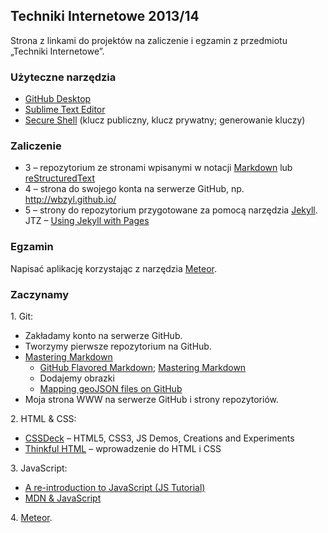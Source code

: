 ## Techniki Internetowe 2013/14

Strona z linkami do projektów na zaliczenie i egzamin z przedmiotu „Techniki Internetowe”.

### Użyteczne narzędzia

- [GitHub Desktop](http://windows.github.com/)
- [Sublime Text Editor](http://www.sublimetext.com/)
- [Secure Shell](http://en.wikipedia.org/wiki/Secure_Shell)
  (klucz publiczny, klucz prywatny; generowanie kluczy)

### Zaliczenie

* 3 – repozytorium ze stronami wpisanymi w notacji
  [Markdown](http://daringfireball.net/projects/markdown/syntax)
  lub [reStructuredText](http://en.wikipedia.org/wiki/ReStructuredText)
* 4 – strona do swojego konta na serwerze GitHub, np.
  http://wbzyl.github.io/
* 5 – strony do repozytorium przygotowane za pomocą narzędzia
  [Jekyll](http://jekyllrb.com/). JTZ –
  [Using Jekyll with Pages](https://help.github.com/articles/using-jekyll-with-pages)

### Egzamin

Napisać aplikację korzystając z narzędzia [Meteor](https://www.meteor.com/).


### Zaczynamy

1\. Git:

- Zakładamy konto na serwerze GitHub.
- Tworzymy pierwsze repozytorium na GitHub.
- [Mastering Markdown](http://daringfireball.net/projects/markdown/syntax)
  - [GitHub Flavored Markdown](http://guides.github.com/overviews/mastering-markdown/);
    [Mastering Markdown](http://guides.github.com/overviews/mastering-markdown/)
  - Dodajemy obrazki
  - [Mapping geoJSON files on GitHub](https://help.github.com/articles/mapping-geojson-files-on-github)
- Moja strona WWW na serwerze GitHub i strony repozytoriów.

2\. HTML & CSS:

- [CSSDeck](http://cssdeck.com/) – HTML5, CSS3, JS Demos, Creations and Experiments
- [Thinkful HTML](https://github.com/h5c3j/thinkful-html) –
  wprowadzenie do HTML i CSS

3\. JavaScript:

- [A re-introduction to JavaScript (JS Tutorial)](https://developer.mozilla.org/en-US/docs/Web/JavaScript/A_re-introduction_to_JavaScript)
- [MDN & JavaScript](https://developer.mozilla.org/en-US/docs/Web/JavaScript)

4\. [Meteor](https://www.meteor.com/).
